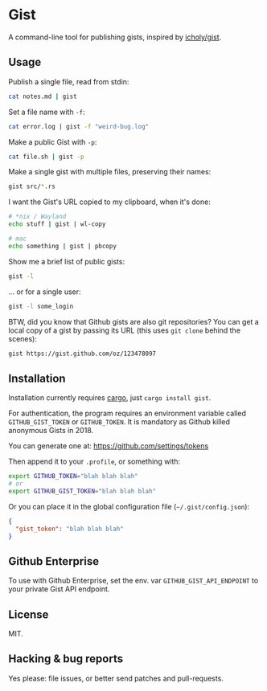 # Gist

A command-line tool for publishing gists, inspired by [icholy/gist][gogist].

## Usage

Publish a single file, read from stdin:

```sh
cat notes.md | gist
```

Set a file name with `-f`:

```sh
cat error.log | gist -f "weird-bug.log"
```

Make a public Gist with `-p`:

```sh
cat file.sh | gist -p
```

Make a single gist with multiple files, preserving their names:

```sh
gist src/*.rs
```

I want the Gist's URL copied to my clipboard, when it's done:

```sh
# *nix / Wayland
echo stuff | gist | wl-copy

# mac
echo something | gist | pbcopy
```

Show me a brief list of public gists:

```sh
gist -l
```

... or for a single user:

```sh
gist -l some_login
```

BTW, did you know that Github gists are also git repositories? You can
get a local copy of a gist by passing its URL (this uses `git clone`
behind the scenes):

```sh
gist https://gist.github.com/oz/123478097
```


## Installation

Installation currently requires [cargo][cargo], just `cargo install gist`.

For authentication, the program requires an environment variable called
`GITHUB_GIST_TOKEN` or `GITHUB_TOKEN`. It is mandatory as Github killed
anonymous Gists in 2018.

You can generate one at: https://github.com/settings/tokens

Then append it to your `.profile`, or something with:

```sh
export GITHUB_TOKEN="blah blah blah"
# or
export GITHUB_GIST_TOKEN="blah blah blah"
```

Or you can place it in the global configuration file (`~/.gist/config.json`):

```json
{
  "gist_token": "blah blah blah"
}
```

## Github Enterprise

To use with Github Enterprise, set the env. var
`GITHUB_GIST_API_ENDPOINT` to your private Gist API endpoint.

## License

MIT.

## Hacking & bug reports

Yes please: file issues, or better send patches and pull-requests.

[cargo]: https://crates.io
[gogist]: https://github.com/icholy/gist
